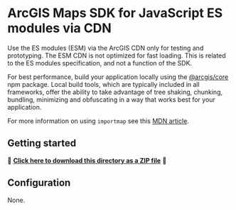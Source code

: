 # ArcGIS Maps SDK for JavaScript ES modules via CDN

Use the ES modules (ESM) via the ArcGIS CDN only for testing and prototyping. The ESM CDN is not optimized for fast loading. This is related to the ES modules specification, and not a function of the SDK. 

For best performance, build your application locally using the [@arcgis/core](https://www.npmjs.com/package/@arcgis/core) npm package. Local build tools, which are typically included in all frameworks, offer the ability to take advantage of tree shaking, chunking, bundling, minimizing and obfuscating in a way that works best for your application.

For more information on using `importmap` see this [MDN article](https://developer.mozilla.org/en-US/docs/Web/HTML/Element/script/type/importmap).

## Getting started

📁 **[Click here to download this directory as a ZIP file](https://esri.github.io/jsapi-resources/zips/core-sample-jsapi-esm-cdn.zip)** 📁

## Configuration

None. 